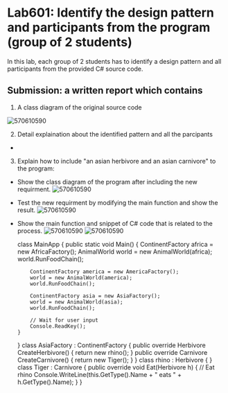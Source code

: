 # Lab601: Identify the design pattern and participants from the program (group of 2 students)

In this lab, each group of 2 students has to identify a design pattern and all participants 
from the provided C# source code. 

## Submission: a written report which contains

1. A class diagram of the original source code

![570610590](http://www.uppic.com/uploads/14446496371.png)

2. Detail explaination about the identified pattern and all the parcipants
  - 
3. Explain how to include "an asian herbivore and an asian carnivore" to the program: 
  - Show the class diagram of the program after including the new requirment.
![570610590](http://www.uppic.com/uploads/14446530751.png)
  - Test the new requirment by modifying the main function and show the result.
![570610590](http://www.uppic.com/uploads/14446530752.jpg)
  - Show the main function and snippet of C# code that is related to the process.
![570610590](http://www.uppic.com/uploads/14446540561.jpg)
![570610590](http://www.uppic.com/uploads/14446540562.jpg)
  

    class MainApp
    {
        public static void Main()
        {
            ContinentFactory africa = new AfricaFactory();
            AnimalWorld world = new AnimalWorld(africa);
            world.RunFoodChain();

            ContinentFactory america = new AmericaFactory();
            world = new AnimalWorld(america);
            world.RunFoodChain();

            ContinentFactory asia = new AsiaFactory();
            world = new AnimalWorld(asia);
            world.RunFoodChain();

            // Wait for user input
            Console.ReadKey();
        }
    }
    class AsiaFactory : ContinentFactory
    {
        public override Herbivore CreateHerbivore()
        {
            return new rhino();
        }
        public override Carnivore CreateCarnivore()
        {
            return new Tiger();
        }
    }
    class rhino : Herbivore
    {
    }
    class Tiger : Carnivore
    {
        public override void Eat(Herbivore h)
        {
            // Eat rhino
            Console.WriteLine(this.GetType().Name +
              " eats " + h.GetType().Name);
        }
    }
